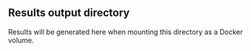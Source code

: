 ## Results output directory

Results will be generated here when mounting this directory as a Docker volume.